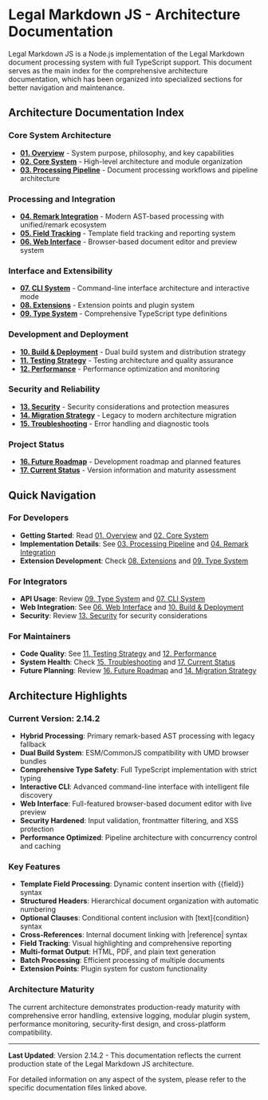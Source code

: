 # Legal Markdown JS - Architecture Documentation <!-- omit in toc -->

Legal Markdown JS is a Node.js implementation of the Legal Markdown document
processing system with full TypeScript support. This document serves as the main
index for the comprehensive architecture documentation, which has been organized
into specialized sections for better navigation and maintenance.

## Architecture Documentation Index

### Core System Architecture

- **[01. Overview](architecture/01_overview.md)** - System purpose, philosophy,
  and key capabilities
- **[02. Core System](architecture/02_core_system.md)** - High-level
  architecture and module organization
- **[03. Processing Pipeline](architecture/03_processing_pipeline.md)** -
  Document processing workflows and pipeline architecture

### Processing and Integration

- **[04. Remark Integration](architecture/04_remark_integration.md)** - Modern
  AST-based processing with unified/remark ecosystem
- **[05. Field Tracking](architecture/05_field_tracking.md)** - Template field
  tracking and reporting system
- **[06. Web Interface](architecture/06_web_interface.md)** - Browser-based
  document editor and preview system

### Interface and Extensibility

- **[07. CLI System](architecture/07_cli_system.md)** - Command-line interface
  architecture and interactive mode
- **[08. Extensions](architecture/08_extensions.md)** - Extension points and
  plugin system
- **[09. Type System](architecture/09_type_system.md)** - Comprehensive
  TypeScript type definitions

### Development and Deployment

- **[10. Build & Deployment](architecture/10_build_deployment.md)** - Dual build
  system and distribution strategy
- **[11. Testing Strategy](architecture/11_testing_strategy.md)** - Testing
  architecture and quality assurance
- **[12. Performance](architecture/12_performance.md)** - Performance
  optimization and monitoring

### Security and Reliability

- **[13. Security](architecture/13_security.md)** - Security considerations and
  protection measures
- **[14. Migration Strategy](architecture/14_migration_strategy.md)** - Legacy
  to modern architecture migration
- **[15. Troubleshooting](architecture/15_troubleshooting.md)** - Error handling
  and diagnostic tools

### Project Status

- **[16. Future Roadmap](architecture/16_future_roadmap.md)** - Development
  roadmap and planned features
- **[17. Current Status](architecture/17_current_status.md)** - Version
  information and maturity assessment

## Quick Navigation

### For Developers

- **Getting Started**: Read [01. Overview](architecture/01_overview.md) and
  [02. Core System](architecture/02_core_system.md)
- **Implementation Details**: See
  [03. Processing Pipeline](architecture/03_processing_pipeline.md) and
  [04. Remark Integration](architecture/04_remark_integration.md)
- **Extension Development**: Check
  [08. Extensions](architecture/08_extensions.md) and
  [09. Type System](architecture/09_type_system.md)

### For Integrators

- **API Usage**: Review [09. Type System](architecture/09_type_system.md) and
  [07. CLI System](architecture/07_cli_system.md)
- **Web Integration**: See [06. Web Interface](architecture/06_web_interface.md)
  and [10. Build & Deployment](architecture/10_build_deployment.md)
- **Security**: Review [13. Security](architecture/13_security.md) for security
  considerations

### For Maintainers

- **Code Quality**: See
  [11. Testing Strategy](architecture/11_testing_strategy.md) and
  [12. Performance](architecture/12_performance.md)
- **System Health**: Check
  [15. Troubleshooting](architecture/15_troubleshooting.md) and
  [17. Current Status](architecture/17_current_status.md)
- **Future Planning**: Review
  [16. Future Roadmap](architecture/16_future_roadmap.md) and
  [14. Migration Strategy](architecture/14_migration_strategy.md)

## Architecture Highlights

### Current Version: 2.14.2

- **Hybrid Processing**: Primary remark-based AST processing with legacy
  fallback
- **Dual Build System**: ESM/CommonJS compatibility with UMD browser bundles
- **Comprehensive Type Safety**: Full TypeScript implementation with strict
  typing
- **Interactive CLI**: Advanced command-line interface with intelligent file
  discovery
- **Web Interface**: Full-featured browser-based document editor with live
  preview
- **Security Hardened**: Input validation, frontmatter filtering, and XSS
  protection
- **Performance Optimized**: Pipeline architecture with concurrency control and
  caching

### Key Features

- **Template Field Processing**: Dynamic content insertion with {{field}} syntax
- **Structured Headers**: Hierarchical document organization with automatic
  numbering
- **Optional Clauses**: Conditional content inclusion with [text]{condition}
  syntax
- **Cross-References**: Internal document linking with |reference| syntax
- **Field Tracking**: Visual highlighting and comprehensive reporting
- **Multi-format Output**: HTML, PDF, and plain text generation
- **Batch Processing**: Efficient processing of multiple documents
- **Extension Points**: Plugin system for custom functionality

### Architecture Maturity

The current architecture demonstrates production-ready maturity with
comprehensive error handling, extensive logging, modular plugin system,
performance monitoring, security-first design, and cross-platform compatibility.

---

**Last Updated**: Version 2.14.2 - This documentation reflects the current
production state of the Legal Markdown JS architecture.

For detailed information on any aspect of the system, please refer to the
specific documentation files linked above.
